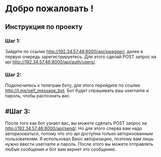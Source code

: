 # Добро пожаловать !

## Инструкция по проекту


### Шаг 1:


Зайдите по ссылке http://192.34.57.46:8000/api/swagger/, далее в первую очередь зарегистрируетесь.
Для этого сделай POST запрос на api http://192.34.57.46:8000/api/auth/users/. 

### Шаг 2:


Подключитесь к телеграм боту, для этого перейдите по ссылке http://t.me/self_message_bot.
Бот будет спрашивать ваш username и пароль, чтобы распознать вас.

## #Шаг 3:


После того как бот узнает вас, вы можете сделать POST запрос на http://192.34.57.46:8000/api/send/.
Но для этого сперва вам надо авторизоваться, потому что это api доступна только авторизованным пользователям.
Я использовал Basic авторизацию, поэтому вам лишь нужно ввести username и пароль.
После этого вы можете отправлять любые сообщения и бот вам вернет это сообщение.